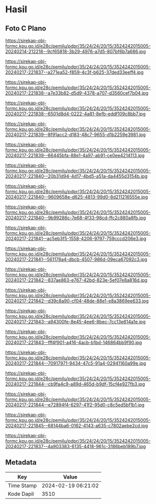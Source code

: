 # Hasil

## Foto C Plano

https://sirekap-obj-formc.kpu.go.id/e28c/pemilu/pdpr/35/24/24/20/15/3524242015005-20240214-212218--9cf65818-3b29-4976-a7d5-807bf6b7a686.jpg

https://sirekap-obj-formc.kpu.go.id/e28c/pemilu/pdpr/35/24/24/20/15/3524242015005-20240217-221837--a271ea52-f859-4c3f-b625-37ded33eeff4.jpg

https://sirekap-obj-formc.kpu.go.id/e28c/pemilu/pdpr/35/24/24/20/15/3524242015005-20240217-221838--a7e33b82-d5d9-4378-a707-d3560cef7b04.jpg

https://sirekap-obj-formc.kpu.go.id/e28c/pemilu/pdpr/35/24/24/20/15/3524242015005-20240217-221838--6501d8d4-0222-4a81-8efb-eddf109c8bb7.jpg

https://sirekap-obj-formc.kpu.go.id/e28c/pemilu/pdpr/35/24/24/20/15/3524242015005-20240217-221839--8f91acc2-d183-48c7-9655-d1b2259e3981.jpg

https://sirekap-obj-formc.kpu.go.id/e28c/pemilu/pdpr/35/24/24/20/15/3524242015005-20240217-221839--66445bfa-88e1-4a97-ab91-ce0ee4214113.jpg

https://sirekap-obj-formc.kpu.go.id/e28c/pemilu/pdpr/35/24/24/20/15/3524242015005-20240217-221840--20b31d94-4d17-4bd5-a51a-da4455d3154b.jpg

https://sirekap-obj-formc.kpu.go.id/e28c/pemilu/pdpr/35/24/24/20/15/3524242015005-20240217-221840--9609658e-d625-4813-99d0-8d211216555e.jpg

https://sirekap-obj-formc.kpu.go.id/e28c/pemilu/pdpr/35/24/24/20/15/3524242015005-20240217-221840--9b99286c-7e68-4f33-98cd-ffc2c880a8fb.jpg

https://sirekap-obj-formc.kpu.go.id/e28c/pemilu/pdpr/35/24/24/20/15/3524242015005-20240217-221841--ac5eb3f5-1558-4206-9797-759cccd206e3.jpg

https://sirekap-obj-formc.kpu.go.id/e28c/pemilu/pdpr/35/24/24/20/15/3524242015005-20240217-221841--561178a4-dbcb-4507-986d-09eca67092c3.jpg

https://sirekap-obj-formc.kpu.go.id/e28c/pemilu/pdpr/35/24/24/20/15/3524242015005-20240217-221842--837ae863-e767-42bd-823e-5ef07e8a816d.jpg

https://sirekap-obj-formc.kpu.go.id/e28c/pemilu/pdpr/35/24/24/20/15/3524242015005-20240217-221842--d39c8a90-cf04-48de-88e1-e8a3869ee633.jpg

https://sirekap-obj-formc.kpu.go.id/e28c/pemilu/pdpr/35/24/24/20/15/3524242015005-20240217-221843--a94300fe-8e45-4ee6-8bec-7cc13e814a1e.jpg

https://sirekap-obj-formc.kpu.go.id/e28c/pemilu/pdpr/35/24/24/20/15/3524242015005-20240217-221843--fff4f901-a416-4acb-b1bd-146864bb9f90.jpg

https://sirekap-obj-formc.kpu.go.id/e28c/pemilu/pdpr/35/24/24/20/15/3524242015005-20240217-221844--70917971-9434-47c5-91a4-02941160a99e.jpg

https://sirekap-obj-formc.kpu.go.id/e28c/pemilu/pdpr/35/24/24/20/15/3524242015005-20240217-221844--cb9fa4c9-a89d-465d-b9df-15cf4e927fb3.jpg

https://sirekap-obj-formc.kpu.go.id/e28c/pemilu/pdpr/35/24/24/20/15/3524242015005-20240217-221844--e72894f4-6297-41f2-95d0-c8c5ed5bf1b1.jpg

https://sirekap-obj-formc.kpu.go.id/e28c/pemilu/pdpr/35/24/24/20/15/3524242015005-20240217-221845--68144ba6-0162-4143-a635-c7802aebe2cd.jpg

https://sirekap-obj-formc.kpu.go.id/e28c/pemilu/pdpr/35/24/24/20/15/3524242015005-20240217-221837--4a903383-6135-4418-961c-3186beb189b7.jpg


## Metadata

| Key        | Value               |
| ---------- | ------------------- |
| Time Stamp | 2024-02-19 06:21:02 |
| Kode Dapil | 3510                |



